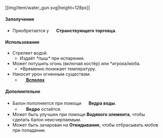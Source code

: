 [[img/item/water_gun.svg|height=128px]]

#### Заполучение
- Приобретается у <img src="https://gamepedia.cursecdn.com/minecraft_gamepedia/5/52/Wandering_Trader.png" width="16"> **Странствующего торговца**.

#### Использование
- Стреляет водой.
  - Издаёт *\*пшш\** при испарении.
- Может потушить огонь (включая костёр) или *игрока/моба.
  - *Временно понижает температуру.
- Наносит урон огненным существам:
  - [<img src="https://gamepedia.cursecdn.com/minecraft_gamepedia/5/5a/Blaze.gif" width="16"> **Всполох**](https://github.com/SoSeDiK-Universe/Wiki/wiki/Всполох)

#### Дополнительно
- Балон пополняется при помощи <img src="https://gamepedia.cursecdn.com/minecraft_gamepedia/d/dc/Water_Bucket_JE2_BE2.png" width="16"> **Ведра воды**.
  - <img src="https://gamepedia.cursecdn.com/minecraft_gamepedia/f/fc/Bucket_JE2_BE2.png" width="16"> **Ведро** остаётся.
- Может быть улучшен при помощи **Водяного элемента**, чтобы сделать балон неисчерпаемым.
- Может быть зачарован на **Откидывание**, чтобы отбрасывать мобов при попадании.